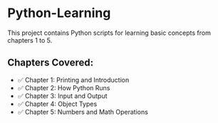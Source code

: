 # Python-Learning

This project contains Python scripts for learning basic concepts from chapters 1 to 5.

## Chapters Covered:

- ✅ Chapter 1: Printing and Introduction
- ✅ Chapter 2: How Python Runs
- ✅ Chapter 3: Input and Output
- ✅ Chapter 4: Object Types
- ✅ Chapter 5: Numbers and Math Operations
